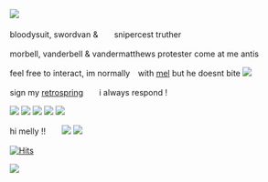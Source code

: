 　　　![](https://files.catbox.moe/wx34z9.png)
  
　　　bloodysuit, swordvan &　　snipercest truther 
    
　　　morbell, vanderbell & vandermatthews protester come at me antis

　　　feel free to interact, im normally　with [mel](https://github.com/MellowAmaryllis) but he doesnt bite ![](https://files.catbox.moe/5pbf3z.gif)
  
　　　sign my [retrospring](https://retrospring.net/@coffeencola)　　i always respond !
 
　　　![](https://files.catbox.moe/9ce3b2.gif) ![](https://files.catbox.moe/u6w0z1.gif) ![](https://files.catbox.moe/v2erfy.png) ![](https://files.catbox.moe/o2d2k4.gif) ![](https://files.catbox.moe/qao5m5.gif)
  
　　　hi melly !!　　![](https://files.catbox.moe/dpzxrp.gif) ![](https://files.catbox.moe/jkrrv8.gif)

　　　[![Hits](https://hits.seeyoufarm.com/api/count/incr/badge.svg?url=https%3A%2F%2Fgithub.com%2Fgjbae1212%2Fhit-counter&count_bg=%23000000&title_bg=%235F6026&icon=&icon_color=%23E7E7E7&title=views&edge_flat=true)](https://hits.seeyoufarm.com)

　　　![](https://files.catbox.moe/ojzvsn.png)













